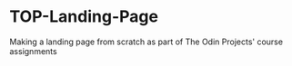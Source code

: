 # TOP-Landing-Page
Making a landing page from scratch as part of The Odin Projects' course assignments 
